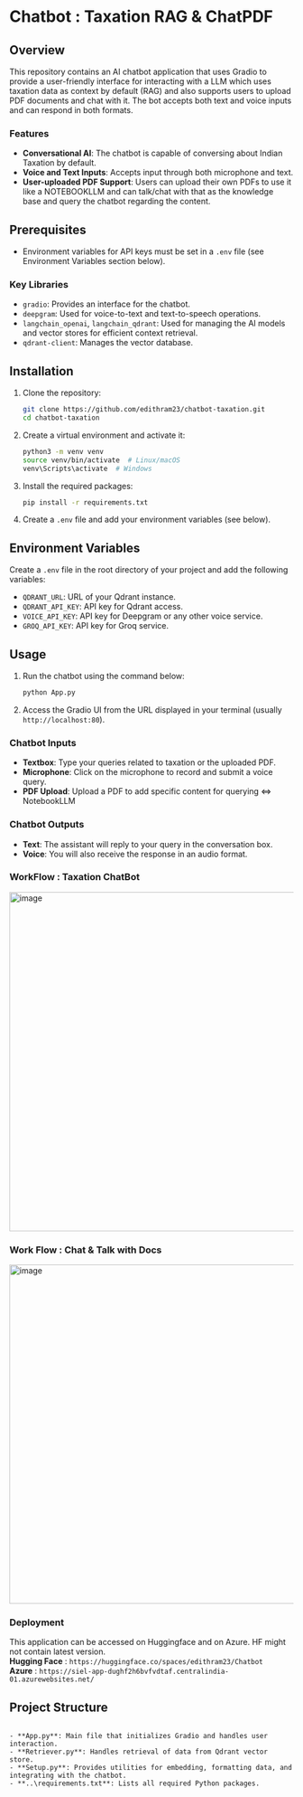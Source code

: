 # Chatbot : Taxation RAG & ChatPDF

## Overview
This repository contains an AI chatbot application that uses Gradio to provide a user-friendly interface for interacting with a LLM which uses taxation data as context by default (RAG) and also supports users to upload PDF documents and chat with it. The bot accepts both text and voice inputs and can respond in both formats.

### Features
- **Conversational AI**: The chatbot is capable of conversing about Indian Taxation by default.
- **Voice and Text Inputs**: Accepts input through both microphone and text.
- **User-uploaded PDF Support**: Users can upload their own PDFs to use it like a NOTEBOOKLLM and can talk/chat with that as the knowledge base and query the chatbot regarding the content.

## Prerequisites
- Environment variables for API keys must be set in a `.env` file (see Environment Variables section below).

### Key Libraries
- `gradio`: Provides an interface for the chatbot.
- `deepgram`: Used for voice-to-text and text-to-speech operations.
- `langchain_openai`, `langchain_qdrant`: Used for managing the AI models and vector stores for efficient context retrieval.
- `qdrant-client`: Manages the vector database.

## Installation

1. Clone the repository:
    ```sh
    git clone https://github.com/edithram23/chatbot-taxation.git
    cd chatbot-taxation
    ```

2. Create a virtual environment and activate it:
    ```sh
    python3 -m venv venv
    source venv/bin/activate  # Linux/macOS
    venv\Scripts\activate  # Windows
    ```

3. Install the required packages:
    ```sh
    pip install -r requirements.txt
    ```

4. Create a `.env` file and add your environment variables (see below).

## Environment Variables
Create a `.env` file in the root directory of your project and add the following variables:
- `QDRANT_URL`: URL of your Qdrant instance.
- `QDRANT_API_KEY`: API key for Qdrant access.
- `VOICE_API_KEY`: API key for Deepgram or any other voice service.
- `GROQ_API_KEY`: API key for Groq service.

## Usage

1. Run the chatbot using the command below:
    ```sh
    python App.py
    ```
2. Access the Gradio UI from the URL displayed in your terminal (usually `http://localhost:80`).

### Chatbot Inputs
- **Textbox**: Type your queries related to taxation or the uploaded PDF.
- **Microphone**: Click on the microphone to record and submit a voice query.
- **PDF Upload**: Upload a PDF to add specific content for querying <=> NotebookLLM

### Chatbot Outputs
- **Text**: The assistant will reply to your query in the conversation box.
- **Voice**: You will also receive the response in an audio format.

### WorkFlow : Taxation ChatBot
<img src="https://github.com/user-attachments/assets/0e28b105-d348-4149-87b6-0bb5907f3037" alt="image" width="600">

### Work Flow : Chat & Talk with Docs
<img src="https://github.com/user-attachments/assets/a4750792-2e44-4807-af7b-7e15951554d5" alt="image" width="600">



### Deployment
This application can be accessed on Huggingface and on Azure.
HF might not contain latest version.<br>
**Hugging Face** : ```https://huggingface.co/spaces/edithram23/Chatbot```<br>
**Azure** : ```https://siel-app-dughf2h6bvfvdtaf.centralindia-01.azurewebsites.net/```

## Project Structure
```

- **App.py**: Main file that initializes Gradio and handles user interaction.
- **Retriever.py**: Handles retrieval of data from Qdrant vector store.
- **Setup.py**: Provides utilities for embedding, formatting data, and integrating with the chatbot.
- **..\requirements.txt**: Lists all required Python packages.
```
